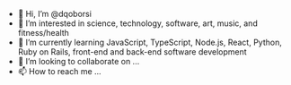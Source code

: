 - 👋 Hi, I’m @dqoborsi
- 👀 I’m interested in science, technology, software, art, music, and fitness/health
- 🌱 I’m currently learning JavaScript, TypeScript, Node.js, React, Python, Ruby on Rails, front-end and back-end software development
- 💞️ I’m looking to collaborate on ...
- 📫 How to reach me ...

<!---
dqoborsi/dqoborsi is a ✨ special ✨ repository because its `README.md` (this file) appears on your GitHub profile.
You can click the Preview link to take a look at your changes.
--->
